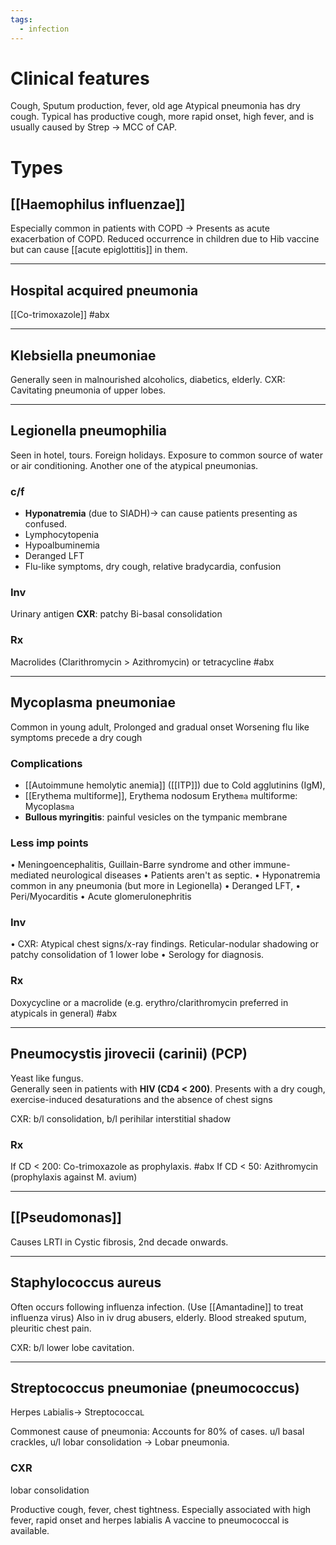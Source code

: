 ```yaml
---
tags:
  - infection
---
```

# Clinical features 
Cough, Sputum production, fever, old age
Atypical pneumonia has dry cough.
Typical has productive cough, more rapid onset, high fever, and is usually caused by Strep -> MCC of CAP. 
# Types
## [[Haemophilus influenzae]]
Especially common in patients with COPD -> Presents as acute exacerbation of COPD. 
Reduced occurrence in children due to Hib vaccine but can cause [[acute epiglottitis]] in them. 

---
## Hospital acquired pneumonia
[[Co-trimoxazole]] #abx 

---
## Klebsiella pneumoniae
Generally seen in malnourished alcoholics, diabetics, elderly.
CXR: Cavitating pneumonia of upper lobes. 

---
## Legionella pneumophilia
Seen in hotel, tours. Foreign holidays. Exposure to common source of water or air conditioning. 
Another one of the atypical pneumonias.
### c/f
- **Hyponatremia** (due to SIADH)-> can cause patients presenting as confused.
- Lymphocytopenia
- Hypoalbuminemia
- Deranged LFT
- Flu-like symptoms, dry cough, relative bradycardia, confusion
### Inv
Urinary antigen
**CXR**: patchy Bi-basal consolidation
### Rx
Macrolides (Clarithromycin > Azithromycin) or tetracycline #abx 

---
## Mycoplasma pneumoniae	
Common in young adult, 
Prolonged and gradual onset
Worsening flu like symptoms precede a dry cough
### Complications
- [[Autoimmune hemolytic anemia]] ([[ITP]]) due to Cold agglutinins (IgM),
- [[Erythema multiforme]], Erythema nodosum
	Erythe`ma` multiforme: Mycoplas`ma`
- **Bullous myringitis**: painful vesicles on the tympanic membrane
### Less imp points
• Meningoencephalitis, Guillain-Barre syndrome and other immune-mediated neurological diseases
• Patients aren't as septic. 
• Hyponatremia common in any pneumonia (but more in Legionella)
• Deranged LFT, 
• Peri/Myocarditis
• Acute glomerulonephritis
### Inv
• CXR: Atypical chest signs/x-ray findings. Reticular-nodular shadowing or patchy consolidation of 1 lower lobe
• Serology for diagnosis. 
### Rx
Doxycycline or a macrolide (e.g. erythro/clarithromycin preferred in atypicals in general) #abx

---
## Pneumocystis jirovecii (carinii) (PCP)	
Yeast like fungus.  
Generally seen in patients with **HIV (CD4 < 200)**.
Presents with a dry cough, exercise-induced desaturations and the absence of chest signs

CXR: b/l consolidation, b/l perihilar interstitial shadow
### Rx
If CD < 200: Co-trimoxazole as prophylaxis. #abx
If CD < 50: Azithromycin (prophylaxis against M. avium)

---
## [[Pseudomonas]]	
Causes LRTI in Cystic fibrosis, 2nd decade onwards. 

---
## Staphylococcus aureus
Often occurs following influenza infection. (Use [[Amantadine]] to treat influenza virus)
Also in iv drug abusers, elderly.
Blood streaked sputum, pleuritic chest pain.

CXR: b/l lower lobe cavitation.

---
## Streptococcus pneumoniae (pneumococcus)
Herpes `L`abialis-> Streptococca`L`
	
Commonest cause of pneumonia: Accounts for 80% of cases. 
u/l basal crackles, u/l lobar consolidation -> Lobar pneumonia.

### CXR
lobar consolidation

Productive cough, fever, chest tightness.
Especially associated with high fever, rapid onset and herpes labialis
A vaccine to pneumococcal is available. 
